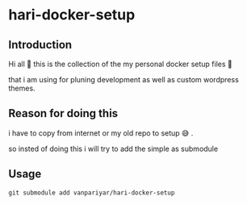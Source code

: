 # hari-docker-setup

## Introduction
Hi all :wave: this is the collection of the my personal docker setup files :slightly_smiling_face:	

that i am using for pluning development as well as custom wordpress themes.

## Reason for doing this 
i have to copy from internet or my old repo to setup :sweat_smile:	.

so insted of doing this i will try to add the simple as submodule

## Usage

` git submodule add vanpariyar/hari-docker-setup `
